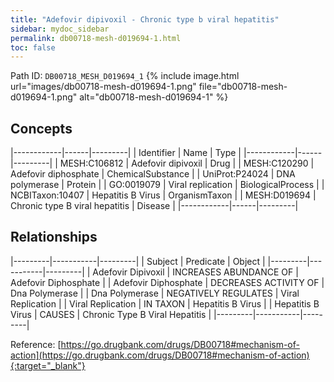 ```yaml
---
title: "Adefovir dipivoxil - Chronic type b viral hepatitis"
sidebar: mydoc_sidebar
permalink: db00718-mesh-d019694-1.html
toc: false 
---
```



Path ID: `DB00718_MESH_D019694_1`
{% include image.html url="images/db00718-mesh-d019694-1.png" file="db00718-mesh-d019694-1.png" alt="db00718-mesh-d019694-1" %}

## Concepts

|------------|------|---------|
| Identifier | Name | Type    |
|------------|------|---------|
| MESH:C106812 | Adefovir dipivoxil | Drug |
| MESH:C120290 | Adefovir diphosphate | ChemicalSubstance |
| UniProt:P24024 | DNA polymerase | Protein |
| GO:0019079 | Viral replication | BiologicalProcess |
| NCBITaxon:10407 | Hepatitis B Virus | OrganismTaxon |
| MESH:D019694 | Chronic type B viral hepatitis | Disease |
|------------|------|---------|

## Relationships

|---------|-----------|---------|
| Subject | Predicate | Object  |
|---------|-----------|---------|
| Adefovir Dipivoxil | INCREASES ABUNDANCE OF | Adefovir Diphosphate |
| Adefovir Diphosphate | DECREASES ACTIVITY OF | Dna Polymerase |
| Dna Polymerase | NEGATIVELY REGULATES | Viral Replication |
| Viral Replication | IN TAXON | Hepatitis B Virus |
| Hepatitis B Virus | CAUSES | Chronic Type B Viral Hepatitis |
|---------|-----------|---------|

Reference: [https://go.drugbank.com/drugs/DB00718#mechanism-of-action](https://go.drugbank.com/drugs/DB00718#mechanism-of-action){:target="_blank"}